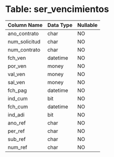 # Table: ser_vencimientos

| Column Name | Data Type | Nullable |
|-------------|-----------|----------|
| ano_contrato | char | NO |
| num_solicitud | char | NO |
| num_contrato | char | NO |
| fch_ven | datetime | NO |
| por_ven | money | NO |
| val_ven | money | NO |
| sal_ven | money | NO |
| fch_pag | datetime | NO |
| ind_cum | bit | NO |
| fch_cum | datetime | NO |
| ind_adi | bit | NO |
| ano_ref | char | NO |
| per_ref | char | NO |
| sub_ref | char | NO |
| num_ref | char | NO |
